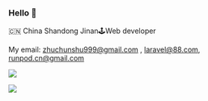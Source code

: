 ### Hello 👋

🇨🇳 China Shandong Jinan🕹Web developer


My email: zhuchunshu999@gmail.com , laravel@88.com, runpod.cn@gmail.com

<img src="https://github-readme-stats.vercel.app/api/top-langs/?username=zhuchunshu&layout=compact&locale=cn" />
<p><img src="https://github-readme-stats.vercel.app/api?username=zhuchunshu&show_icons=true&icon_color=805AD5&text_color=718096&bg_color=ffffff&locale=cn" /></p>
